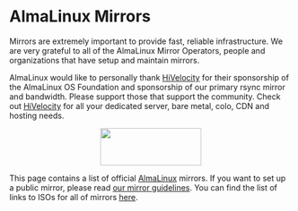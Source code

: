 # AlmaLinux Mirrors

Mirrors are extremely important to provide fast, reliable infrastructure.
We are very grateful to all of the AlmaLinux Mirror Operators, people and organizations that have setup and maintain mirrors.

AlmaLinux would like to personally thank [HiVelocity](https://www.hivelocity.net/) for their sponsorship of the AlmaLinux OS Foundation and sponsorship of our primary rsync mirror and bandwidth. Please support those that support the community. Check out [HiVelocity](https://www.hivelocity.net/) for all your dedicated server, bare metal, colo, CDN and hosting needs. 

<p align="center"><a href="https://www.hivelocity.net/"><img src="https://hivelocity.b-cdn.net/wp-content/uploads/2019/07/logo.svg" width="180" height="67"/></a></p>

This page contains a list of official [AlmaLinux](https://almalinux.org/) mirrors. If you want to set up a public mirror, please read
[our mirror guidelines](https://wiki.almalinux.org/Mirrors.html).  You can find the list of links to ISOs for all of mirrors [here](/isos.html).


<Content :page-key="$site.pages.find(p => p.path === '/internal/mirrors.html').key"/>